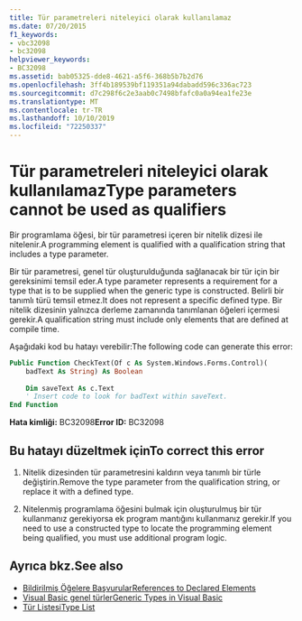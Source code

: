 ```yaml
---
title: Tür parametreleri niteleyici olarak kullanılamaz
ms.date: 07/20/2015
f1_keywords:
- vbc32098
- bc32098
helpviewer_keywords:
- BC32098
ms.assetid: bab05325-dde8-4621-a5f6-368b5b7b2d76
ms.openlocfilehash: 3ff4b189539bf119351a94dabadd596c336ac723
ms.sourcegitcommit: d7c298f6c2e3aab0c7498bfafc0a0a94ea1fe23e
ms.translationtype: MT
ms.contentlocale: tr-TR
ms.lasthandoff: 10/10/2019
ms.locfileid: "72250337"
---
```

# <a name="type-parameters-cannot-be-used-as-qualifiers"></a><span data-ttu-id="6cc2c-102">Tür parametreleri niteleyici olarak kullanılamaz</span><span class="sxs-lookup"><span data-stu-id="6cc2c-102">Type parameters cannot be used as qualifiers</span></span>

<span data-ttu-id="6cc2c-103">Bir programlama öğesi, bir tür parametresi içeren bir nitelik dizesi ile nitelenir.</span><span class="sxs-lookup"><span data-stu-id="6cc2c-103">A programming element is qualified with a qualification string that includes a type parameter.</span></span>

<span data-ttu-id="6cc2c-104">Bir tür parametresi, genel tür oluşturulduğunda sağlanacak bir tür için bir gereksinimi temsil eder.</span><span class="sxs-lookup"><span data-stu-id="6cc2c-104">A type parameter represents a requirement for a type that is to be supplied when the generic type is constructed.</span></span> <span data-ttu-id="6cc2c-105">Belirli bir tanımlı türü temsil etmez.</span><span class="sxs-lookup"><span data-stu-id="6cc2c-105">It does not represent a specific defined type.</span></span> <span data-ttu-id="6cc2c-106">Bir nitelik dizesinin yalnızca derleme zamanında tanımlanan öğeleri içermesi gerekir.</span><span class="sxs-lookup"><span data-stu-id="6cc2c-106">A qualification string must include only elements that are defined at compile time.</span></span>

<span data-ttu-id="6cc2c-107">Aşağıdaki kod bu hatayı verebilir:</span><span class="sxs-lookup"><span data-stu-id="6cc2c-107">The following code can generate this error:</span></span>

```vb  
Public Function CheckText(Of c As System.Windows.Forms.Control)(
    badText As String) As Boolean
  
    Dim saveText As c.Text  
    ' Insert code to look for badText within saveText.
End Function  
```  
  
 <span data-ttu-id="6cc2c-108">**Hata kimliği:** BC32098</span><span class="sxs-lookup"><span data-stu-id="6cc2c-108">**Error ID:** BC32098</span></span>  
  
## <a name="to-correct-this-error"></a><span data-ttu-id="6cc2c-109">Bu hatayı düzeltmek için</span><span class="sxs-lookup"><span data-stu-id="6cc2c-109">To correct this error</span></span>  
  
1. <span data-ttu-id="6cc2c-110">Nitelik dizesinden tür parametresini kaldırın veya tanımlı bir türle değiştirin.</span><span class="sxs-lookup"><span data-stu-id="6cc2c-110">Remove the type parameter from the qualification string, or replace it with a defined type.</span></span>  
  
2. <span data-ttu-id="6cc2c-111">Nitelenmiş programlama öğesini bulmak için oluşturulmuş bir tür kullanmanız gerekiyorsa ek program mantığını kullanmanız gerekir.</span><span class="sxs-lookup"><span data-stu-id="6cc2c-111">If you need to use a constructed type to locate the programming element being qualified, you must use additional program logic.</span></span>  
  
## <a name="see-also"></a><span data-ttu-id="6cc2c-112">Ayrıca bkz.</span><span class="sxs-lookup"><span data-stu-id="6cc2c-112">See also</span></span>

- [<span data-ttu-id="6cc2c-113">Bildirilmiş Öğelere Başvurular</span><span class="sxs-lookup"><span data-stu-id="6cc2c-113">References to Declared Elements</span></span>](../../programming-guide/language-features/declared-elements/references-to-declared-elements.md)
- [<span data-ttu-id="6cc2c-114">Visual Basic genel türler</span><span class="sxs-lookup"><span data-stu-id="6cc2c-114">Generic Types in Visual Basic</span></span>](../../programming-guide/language-features/data-types/generic-types.md)
- [<span data-ttu-id="6cc2c-115">Tür Listesi</span><span class="sxs-lookup"><span data-stu-id="6cc2c-115">Type List</span></span>](../statements/type-list.md)
